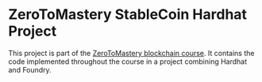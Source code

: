 # ZeroToMastery StableCoin Hardhat Project

This project is part of the [ZeroToMastery blockchain course](https://zerotomastery.io/courses/blockchain-developer-bootcamp/). It contains the code implemented throughout the course in a project combining Hardhat and Foundry.
